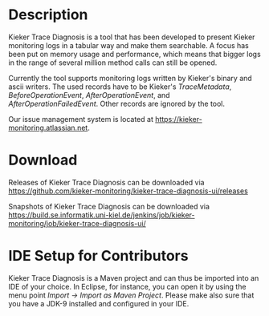 # Description

Kieker Trace Diagnosis is a tool that has been developed to present Kieker monitoring logs in a tabular way and make them searchable. A focus has been put on memory usage and performance, which means that bigger logs in the range of several million method calls can still be opened.

Currently the tool supports monitoring logs written by Kieker's binary and ascii writers. The used records have to be Kieker's <i>TraceMetadata</i>, <i>BeforeOperationEvent</i>, <i>AfterOperationEvent</i>, and <i>AfterOperationFailedEvent</i>. Other records are ignored by the tool.

Our issue management system is located at https://kieker-monitoring.atlassian.net.

# Download

Releases of Kieker Trace Diagnosis can be downloaded via
https://github.com/kieker-monitoring/kieker-trace-diagnosis-ui/releases

Snapshots of Kieker Trace Diagnosis can be downloaded via
https://build.se.informatik.uni-kiel.de/jenkins/job/kieker-monitoring/job/kieker-trace-diagnosis-ui/

# IDE Setup for Contributors

Kieker Trace Diagnosis is a Maven project and can thus be imported into an IDE of your choice. In Eclipse, for instance, you can open it by using the menu point <i>Import -> Import as Maven Project</i>. Please make also sure that you have a JDK-9 installed and configured in your IDE.
